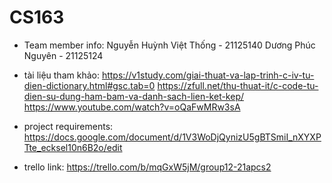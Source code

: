 # CS163

- Team member info:
Nguyễn Huỳnh Việt Thống - 21125140
Dương Phúc Nguyên - 21125124

- tài liệu tham khảo:
https://v1study.com/giai-thuat-va-lap-trinh-c-iv-tu-dien-dictionary.html#gsc.tab=0
https://zfull.net/thu-thuat-it/c-code-tu-dien-su-dung-ham-bam-va-danh-sach-lien-ket-kep/
https://www.youtube.com/watch?v=oQaFwMRw3sA

- project requirements:
https://docs.google.com/document/d/1V3WoDjQynizU5gBTSmiI_nXYXPTte_ecksel10n6B2o/edit

- trello link:
https://trello.com/b/mqGxW5jM/group12-21apcs2
